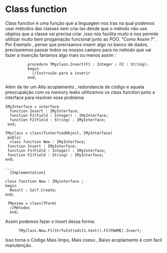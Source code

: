 <h1>Class function </h1>
  
  <p> Class function  é uma função que a linguagem nos tras na qual podemos usar métodos das classes sem cria-las desde que o método não use objetos que a classe vai 
    precisa criar ,isso nós facilita muito e
    nos permite ultilizar muito bem progamação funcional junto ao POO.
      "Como Assim ?". Por Exemplo , pense que precisamos inserir algo no banco de dados, precisaremos passar todos os nossos campos 
    para no método que vai fazer a inserção fariamos algo mais ou menos assim : </p>
    
              procedure TMyclass.Insert(F1 : Integer ; F2 : String);
              begin
                //Instrução para a inserir
              end;

  <p> Além de ter um Alto acoplamento , redundancia de código e aquela preocupalção com os memory leaks
   ultilizamos os class function junto a interface para resolver esse problema 
  </p>
  
    IMyInterface = interface
      function Insert : IMyInterface;
      function F1(Field : Integer) : IMyInterface;
      function F2(Field : String) : IMyInterface;
     end;
 
    TMyclass = class(TinterfcedObject, IMyInterface)
     public
      class function New : IMyInterface;
     function Insert : IMyInterface;
     function F1(Field : Integer) : IMyInterface;
     function F2(Field : String) : IMyInterface;  
    end;
  
    ....
      {Implementation}
 
    class function New : IMyinterface ;
    begin
      Result : Self.Create;
    end;
  
     TMyview = class(TForm)
      //Métodos 
      end;
    
    
  <p>Assim podemos fazer o Insert dessa forma: </p>
  
          TMyClass.New.F1(StrToInt(edit1.text)).F2(FNAME).Insert;
          
  Isso torna o Código Mais limpo, Mais coeso , Baixo acoplamento é com facil manutenção.
  
      
